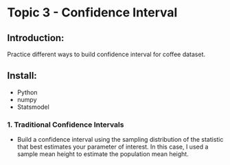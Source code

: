 # Topic 3 - Confidence Interval

## Introduction:
Practice different ways to build confidence interval for coffee dataset.

## Install:

- Python
- numpy
- Statsmodel

### 1. Traditional Confidence Intervals

- Build a confidence interval using the sampling distribution of the statistic that best estimates your parameter of interest. In this case, I used a sample mean height to estimate the population mean height.
